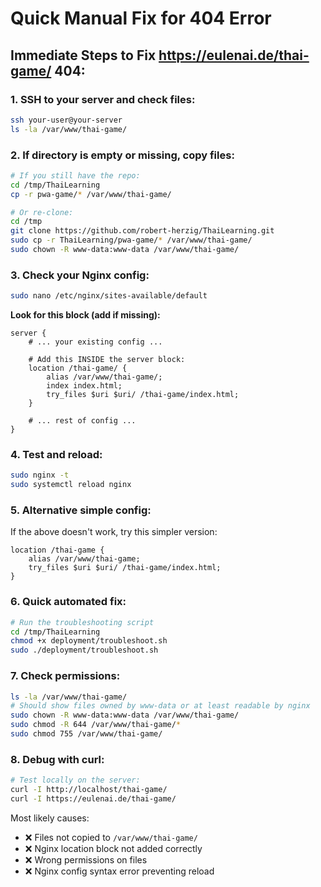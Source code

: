# Quick Manual Fix for 404 Error

## Immediate Steps to Fix https://eulenai.de/thai-game/ 404:

### 1. **SSH to your server and check files:**
```bash
ssh your-user@your-server
ls -la /var/www/thai-game/
```

### 2. **If directory is empty or missing, copy files:**
```bash
# If you still have the repo:
cd /tmp/ThaiLearning
cp -r pwa-game/* /var/www/thai-game/

# Or re-clone:
cd /tmp
git clone https://github.com/robert-herzig/ThaiLearning.git
sudo cp -r ThaiLearning/pwa-game/* /var/www/thai-game/
sudo chown -R www-data:www-data /var/www/thai-game/
```

### 3. **Check your Nginx config:**
```bash
sudo nano /etc/nginx/sites-available/default
```

**Look for this block (add if missing):**
```nginx
server {
    # ... your existing config ...
    
    # Add this INSIDE the server block:
    location /thai-game/ {
        alias /var/www/thai-game/;
        index index.html;
        try_files $uri $uri/ /thai-game/index.html;
    }
    
    # ... rest of config ...
}
```

### 4. **Test and reload:**
```bash
sudo nginx -t
sudo systemctl reload nginx
```

### 5. **Alternative simple config:**
If the above doesn't work, try this simpler version:
```nginx
location /thai-game {
    alias /var/www/thai-game;
    try_files $uri $uri/ /thai-game/index.html;
}
```

### 6. **Quick automated fix:**
```bash
# Run the troubleshooting script
cd /tmp/ThaiLearning
chmod +x deployment/troubleshoot.sh
sudo ./deployment/troubleshoot.sh
```

### 7. **Check permissions:**
```bash
ls -la /var/www/thai-game/
# Should show files owned by www-data or at least readable by nginx
sudo chown -R www-data:www-data /var/www/thai-game/
sudo chmod -R 644 /var/www/thai-game/*
sudo chmod 755 /var/www/thai-game/
```

### 8. **Debug with curl:**
```bash
# Test locally on the server:
curl -I http://localhost/thai-game/
curl -I https://eulenai.de/thai-game/
```

Most likely causes:
- ❌ Files not copied to `/var/www/thai-game/`
- ❌ Nginx location block not added correctly 
- ❌ Wrong permissions on files
- ❌ Nginx config syntax error preventing reload
